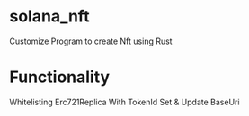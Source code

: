 # solana_nft
Customize Program to create Nft using Rust

# Functionality
Whitelisting 
Erc721Replica With TokenId
Set & Update BaseUri 

